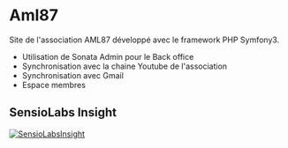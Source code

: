 Aml87
=====

Site de l'association AML87 développé avec le framework PHP Symfony3.
 - Utilisation de Sonata Admin pour le Back office
 - Synchronisation avec la chaine Youtube de l'association
 - Synchronisation avec Gmail
 - Espace membres

## SensioLabs Insight
[![SensioLabsInsight](https://insight.sensiolabs.com/projects/61142e18-d054-4a78-965f-521dd162f800/big.png)](https://insight.sensiolabs.com/projects/61142e18-d054-4a78-965f-521dd162f800)

